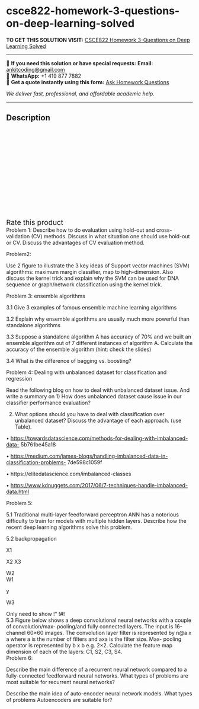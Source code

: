 # csce822-homework-3-questions-on-deep-learning-solved
**TO GET THIS SOLUTION VISIT:** [CSCE822 Homework 3-Questions on Deep Learning Solved](https://www.ankitcodinghub.com/product/csce822-homework-3-questions-on-deep-learning-solved/)


---

📩 **If you need this solution or have special requests:** **Email:** ankitcoding@gmail.com  
📱 **WhatsApp:** +1 419 877 7882  
📄 **Get a quote instantly using this form:** [Ask Homework Questions](https://www.ankitcodinghub.com/services/ask-homework-questions/)

*We deliver fast, professional, and affordable academic help.*

---

<h2>Description</h2>



<div class="kk-star-ratings kksr-auto kksr-align-center kksr-valign-top" data-payload="{&quot;align&quot;:&quot;center&quot;,&quot;id&quot;:&quot;93298&quot;,&quot;slug&quot;:&quot;default&quot;,&quot;valign&quot;:&quot;top&quot;,&quot;ignore&quot;:&quot;&quot;,&quot;reference&quot;:&quot;auto&quot;,&quot;class&quot;:&quot;&quot;,&quot;count&quot;:&quot;0&quot;,&quot;legendonly&quot;:&quot;&quot;,&quot;readonly&quot;:&quot;&quot;,&quot;score&quot;:&quot;0&quot;,&quot;starsonly&quot;:&quot;&quot;,&quot;best&quot;:&quot;5&quot;,&quot;gap&quot;:&quot;4&quot;,&quot;greet&quot;:&quot;Rate this product&quot;,&quot;legend&quot;:&quot;0\/5 - (0 votes)&quot;,&quot;size&quot;:&quot;24&quot;,&quot;title&quot;:&quot;CSCE822 Homework 3-Questions on Deep Learning Solved&quot;,&quot;width&quot;:&quot;0&quot;,&quot;_legend&quot;:&quot;{score}\/{best} - ({count} {votes})&quot;,&quot;font_factor&quot;:&quot;1.25&quot;}">

<div class="kksr-stars">

<div class="kksr-stars-inactive">
            <div class="kksr-star" data-star="1" style="padding-right: 4px">


<div class="kksr-icon" style="width: 24px; height: 24px;"></div>
        </div>
            <div class="kksr-star" data-star="2" style="padding-right: 4px">


<div class="kksr-icon" style="width: 24px; height: 24px;"></div>
        </div>
            <div class="kksr-star" data-star="3" style="padding-right: 4px">


<div class="kksr-icon" style="width: 24px; height: 24px;"></div>
        </div>
            <div class="kksr-star" data-star="4" style="padding-right: 4px">


<div class="kksr-icon" style="width: 24px; height: 24px;"></div>
        </div>
            <div class="kksr-star" data-star="5" style="padding-right: 4px">


<div class="kksr-icon" style="width: 24px; height: 24px;"></div>
        </div>
    </div>

<div class="kksr-stars-active" style="width: 0px;">
            <div class="kksr-star" style="padding-right: 4px">


<div class="kksr-icon" style="width: 24px; height: 24px;"></div>
        </div>
            <div class="kksr-star" style="padding-right: 4px">


<div class="kksr-icon" style="width: 24px; height: 24px;"></div>
        </div>
            <div class="kksr-star" style="padding-right: 4px">


<div class="kksr-icon" style="width: 24px; height: 24px;"></div>
        </div>
            <div class="kksr-star" style="padding-right: 4px">


<div class="kksr-icon" style="width: 24px; height: 24px;"></div>
        </div>
            <div class="kksr-star" style="padding-right: 4px">


<div class="kksr-icon" style="width: 24px; height: 24px;"></div>
        </div>
    </div>
</div>


<div class="kksr-legend" style="font-size: 19.2px;">
            <span class="kksr-muted">Rate this product</span>
    </div>
    </div>
<div class="page" title="Page 1">
<div class="layoutArea">
<div class="column">
Problem 1: Describe how to do evaluation using hold-out and cross-validation (CV) methods. Discuss in what situation one should use hold-out or CV. Discuss the advantages of CV evaluation method.

Problem2:

Use 2 figure to illustrate the 3 key ideas of Support vector machines (SVM) algorithms: maximum margin classifier, map to high-dimension. Also discuss the kernel trick and explain why the SVM can be used for DNA sequence or graph/network classification using the kernel trick.

Problem 3: ensemble algorithms

3.1 Give 3 examples of famous ensemble machine learning algorithms

3.2 Explain why ensemble algorithms are usually much more powerful than standalone algorithms

3.3 Suppose a standalone algorithm A has accuracy of 70% and we built an ensemble algorithm out of 7 different instances of algorithm A. Calculate the accuracy of the ensemble algorithm (hint: check the slides)

3.4 What is the difference of bagging vs. boosting?

Problem 4: Dealing with unbalanced dataset for classification and regression

Read the following blog on how to deal with unbalanced dataset issue. And write a summary on 1) How does unbalanced dataset cause issue in our classifier performance evaluation?

2) What options should you have to deal with classification over unbalanced dataset? Discuss the advantage of each approach. (use Table).

• https://towardsdatascience.com/methods-for-dealing-with-imbalanced-data- 5b761be45a18

• https://medium.com/james-blogs/handling-imbalanced-data-in-classification-problems- 7de598c1059f

</div>
</div>
</div>
<div class="page" title="Page 2">
<div class="layoutArea">
<div class="column">
• https://elitedatascience.com/imbalanced-classes

• https://www.kdnuggets.com/2017/06/7-techniques-handle-imbalanced-data.html

Problem 5:

5.1 Traditional multi-layer feedforward perceptron ANN has a notorious difficulty to train for models with multiple hidden layers. Describe how the recent deep learning algorithms solve this problem.

5.2 backpropagation

</div>
</div>
<div class="layoutArea">
<div class="column">
X1

X2 X3

</div>
<div class="column">
W2

</div>
<div class="column">
W1

y

W3

</div>
</div>
<div class="layoutArea">
<div class="column">
Only need to show !” !#!

</div>
</div>
<div class="layoutArea">
<div class="column">
5.3 Figure below shows a deep convolutional neural networks with a couple of convolution/max- pooling/and fully connected layers. The input is 16-channel 60×60 images. The convolution layer filter is represented by n@a x a where a is the number of filters and axa is the filter size. Max- pooling operator is represented by b x b e.g. 2×2. Calculate the feature map dimension of each of the layers: C1, S2, C3, S4.

</div>
</div>
</div>
<div class="page" title="Page 3">
<div class="layoutArea">
<div class="column">
Problem 6:

Describe the main difference of a recurrent neural network compared to a fully-connected feedforward neural networks. What types of problems are most suitable for recurrent neural networks?

Describe the main idea of auto-encoder neural network models. What types of problems Autoencoders are suitable for?

</div>
</div>
</div>
